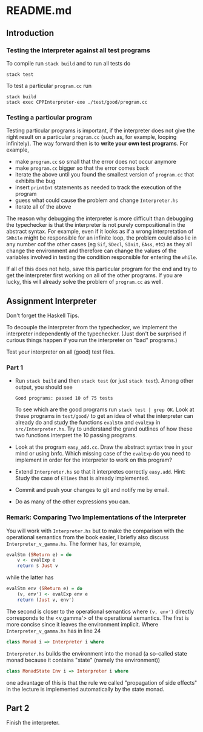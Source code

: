 # README.md

## Introduction

### Testing the Interpreter against all test programs

To compile run `stack build` and to run all tests do 

    stack test 
    
To test a particular `program.cc` run

    stack build
    stack exec CPPInterpreter-exe ./test/good/program.cc
    
### Testing a  particular program

Testing particular programs is important, if the interpreter does not give the right result on a particular `program.cc` (such as, for example, looping infinitely). The way forward then is to **write your own test programs**. For example,

- make  `program.cc` so small that the error does not occur anymore
- make  `program.cc` bigger so that the error comes back
- iterate the above until you found the smallest version of `program.cc` that exhibits the bug
- insert `printInt` statements as needed to track the execution of the program
- guess what could cause the problem and change `Interpreter.hs`
- iterate all of the above

The reason why debugging the interpreter is more difficult than debugging the typechecker is that the interpreter is not purely compositional in the abstract syntax. For example, even if it looks as if a wrong interpretation of `SWhile` might be responsible for an infinite loop, the problem could also lie in any number cof the other cases (eg `Sif`, `SDecl`, `SInit`, `EAss`, etc) as they all change the environment and therefore can change the values of the variables involved in testing the condition responsible for entering the `while`.

If all of this does not help, save this particular program for the end and try to get the interpreter first working on all of the other programs. If you are lucky, this will already solve the problem of `program.cc` as well.

## Assignment Interpreter  

Don't forget the Haskell Tips. 

To decouple the interpreter from the typechecker, we implement the interpreter independently of the typechecker. (Just don't be surprised if curious things happen if you run the interpreter on "bad" programs.)

Test your interpreter on all (good) test files.

### Part 1

- Run `stack build` and then `stack test` (or just `stack test`). Among other output, you should see

      Good programs: passed 10 of 75 tests

  To see which are the good programs run `stack test | grep OK`. Look at these programs in `test/good/` to get an idea of what the interpreter can already do and study the functions `evalStm` and `evalExp` in `src/Interpreter.hs`. Try to understand the grand outlines of how these two functions interpret the 10 passing programs.

- Look at the program `easy_add.cc`. Draw the abstract syntax tree in your mind or using bnfc. Which missing case of the `evalExp` do you need to implement in order for the interpreter to work on this program?

- Extend `Interpreter.hs` so that it interpretes correctly `easy.add`. Hint: Study the case of `ETimes` that is already implemented.

- Commit and push your changes to git and notify me by email.

- Do as many of the other expressions you can.

### Remark: Comparing Two Implementations of the Interpreter

You will work with `Interpreter.hs` but to make the comparison with the operational semantics from the book easier, I briefly also discuss `Interpreter_v_gamma.hs`. The former has, for example, 

```haskell
evalStm (SReturn e) = do
    v <- evalExp e
    return $ Just v
```

while the latter has

```haskell
evalStm env (SReturn e) = do
    (v, env') <- evalExp env e
    return (Just v, env')
```

The second is closer to the operational semantics where `(v, env')` directly corresponds to the <v,gamma'> of the operational semantics. The first is more concise since it leaves the environment implicit. Where `Interpreter_v_gamma.hs` has in line 24

```haskell
class Monad i => Interpreter i where
```

`Interpreter.hs` builds the environment into the monad (a so-called state monad because it contains "state" (namely the environment))

```haskell
class MonadState Env i => Interpreter i where
```

one advantage of this is that the rule we called "propagation of side effects" in the lecture is implemented automatically by the state monad. 

## Part 2

Finish the interpreter. 